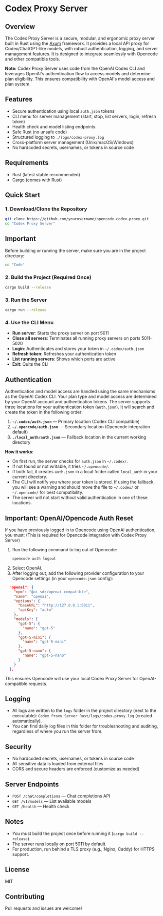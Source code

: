 # Codex Proxy Server

## Overview

The Codex Proxy Server is a secure, modular, and ergonomic proxy server built in Rust using the [Axum](https://github.com/tokio-rs/axum) framework. It provides a local API proxy for Codex/ChatGPT-like models, with robust authentication, logging, and server management features. It is designed to integrate seamlessly with Opencode and other compatible tools.

**Note:** Codex Proxy Server uses code from the OpenAI Codex CLI and leverages OpenAI's authentication flow to access models and determine plan eligibility. This ensures compatibility with OpenAI's model access and plan system.

## Features
- Secure authentication using local `auth.json` tokens
- CLI menu for server management (start, stop, list servers, login, refresh token)
- Health check and model listing endpoints
- Safe Rust (no unsafe code)
- Structured logging to `./logs/codex-proxy.log`
- Cross-platform server management (Unix/macOS/Windows)
- No hardcoded secrets, usernames, or tokens in source code

## Requirements
- Rust (latest stable recommended)
- Cargo (comes with Rust)

## Quick Start

### 1. Download/Clone the Repository
```sh
git clone https://github.com/yourusername/opencode-codex-proxy.git
cd "Codex Proxy Server"
```

## Important
Before building or running the server, make sure you are in the project directory:

```sh
cd "Code"
```

### 2. Build the Project (Required Once)
```sh
cargo build --release
```

### 3. Run the Server
```sh
cargo run --release
```

### 4. Use the CLI Menu
- **Run server**: Starts the proxy server on port 5011
- **Close all servers**: Terminates all running proxy servers on ports 5011–5020
- **Login**: Authenticates and stores your token in `~/.codex/auth.json`
- **Refresh token**: Refreshes your authentication token
- **List running servers**: Shows which ports are active
- **Exit**: Quits the CLI

## Authentication

Authentication and model access are handled using the same mechanisms as the OpenAI Codex CLI. Your plan type and model access are determined by your OpenAI account and authentication tokens. The server supports three locations for your authentication token (`auth.json`). It will search and create the token in the following order:

1. **`~/.codex/auth.json`** — Primary location (Codex CLI compatible)
2. **`~/.opencode/auth.json`** — Secondary location (Opencode integration default)
3. **`./local_auth/auth.json`** — Fallback location in the current working directory

**How it works:**
- On first run, the server checks for `auth.json` in `~/.codex/`.
- If not found or not writable, it tries `~/.opencode/`.
- If both fail, it creates `auth.json` in a local folder called `local_auth` in your current directory.
- The CLI will notify you where your token is stored. If using the fallback, you will see a warning and should move the file to `~/.codex/` or `~/.opencode/` for best compatibility.
- The server will not start without valid authentication in one of these locations.

## Important: OpenAI/Opencode Auth Reset

If you have previously logged in to Opencode using OpenAI authentication, you must: (This is required for Opencode integration with Codex Proxy Server)

1. Run the following command to log out of Opencode:
   ```sh
   opencode auth logout
   ```
2. Select OpenAI.
3. After logging out, add the following provider configuration to your Opencode settings (in your `opencode.json` config):

```json
  "openai": {
    "npm": "@ai-sdk/openai-compatible",
    "name": "openai",
    "options": {
      "baseURL": "http://127.0.0.1:5011",
      "apiKey": "auto"
    },
    "models": {
      "gpt-5": {
        "name": "gpt-5"
      },
      "gpt-5-mini": {
        "name": "gpt-5-mini"
      },
      "gpt-5-nano": {
        "name": "gpt-5-nano"
      }
    }
  },
```

This ensures Opencode will use your local Codex Proxy Server for OpenAI-compatible requests.

## Logging
- All logs are written to the `logs` folder in the project directory (next to the executable): `Codex Proxy Server Rust/logs/codex-proxy.log` (created automatically).
- You can find daily log files in this folder for troubleshooting and auditing, regardless of where you run the server from.

## Security
- No hardcoded secrets, usernames, or tokens in source code
- All sensitive data is loaded from external files
- CORS and secure headers are enforced (customize as needed)

## Server Endpoints
- `POST /chat/completions` — Chat completions API
- `GET /v1/models` — List available models
- `GET /health` — Health check

## Notes
- You must build the project once before running it (`cargo build --release`).
- The server runs locally on port 5011 by default.
- For production, run behind a TLS proxy (e.g., Nginx, Caddy) for HTTPS support.

## License
MIT

## Contributing
Pull requests and issues are welcome!
